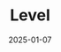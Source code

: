 ---  
layout: startup_page  
title: "Level"  
id: "level.com"  
permalink: "/levellevel.com01072025/"  
website: "https://level.com/"  
funding_round: "Series A"  
funding_amount: "$27M"  
investors: "Lightspeed Venture Partners, Khosla Ventures"  
about: "Level offered dental and vision benefits products to companies. It abruptly shut down after failing to find a buyer but received an acquisition offer from Employer.com. The startup was founded by an early Square employee."  
markets: "Fintech, Employee Benefits, Financial Services"  
hq: "New York, New York, United States"  
founded_year: "2018"  
linkedin: "https://www.linkedin.com/company/joinlevel"  
twitter: "https://twitter.com/joinlevel"  
instagram: ""  
facebook: ""  
crunchbase: "https://www.crunchbase.com/organization/level-0ef1"  
pitchbook: "https://pitchbook.com/profiles/company/268171-39"  

date_display: "07-Jan-2025"  
date: "2025-01-07"

# SEO Optimization  
meta_title: "Level - Series A Funding ($27M)"  
meta_description: "Level, Level offered dental and vision benefits products to companies. It abruptly shut down after failing to find a buyer but received an acquisition offer ..."  
meta_keywords: "Level, Fintech, Employee Benefits, Financial Services, Series A funding"  
canonical_url: "https://startup.projectstartups.com/levellevel.com01072025/"  
---